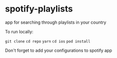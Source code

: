 # spotify-playlists
app for searching through playlists in your country

To run locally:

`git clone`
`cd repo`
`yarn`
`cd ios`
`pod install`

Don't forget to add your configurations to spotify app
